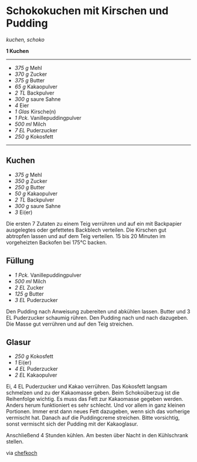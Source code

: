 # Schokokuchen mit Kirschen und Pudding

*kuchen, schoko*

**1 Kuchen**

---

- *375 g* Mehl
- *370 g* Zucker
- *375 g* Butter
- *65 g* Kakaopulver
- *2 TL* Backpulver
- *300 g* saure Sahne
- *4*  Eier
- *1 Glas* Kirsche(n)
- *1 Pck.* Vanillepuddingpulver
- *500 ml* Milch
- *7 EL* Puderzucker
- *250 g* Kokosfett

---

## Kuchen

- *375 g* Mehl
- *350 g* Zucker
- *250 g* Butter
- *50 g* Kakaopulver
- *2 TL* Backpulver
- *300 g* saure Sahne
- *3*  Ei(er)

Die ersten 7 Zutaten zu einem Teig verrühren und auf ein mit Backpapier ausgelegtes oder gefettetes Backblech verteilen. Die Kirschen gut abtropfen lassen und auf dem Teig verteilen. 
15 bis 20 Minuten im vorgeheizten Backofen bei 175°C backen. 

## Füllung

- *1 Pck.* Vanillepuddingpulver
- *500 ml* Milch
- *2 EL* Zucker
- *125 g* Butter
- *3 EL* Puderzucker

Den Pudding nach Anweisung zubereiten und abkühlen lassen. Butter und 3 EL Puderzucker schaumig rühren. Den Pudding nach und nach dazugeben. Die Masse gut verrühren und auf den Teig streichen. 

## Glasur

- *250 g* Kokosfett
- *1*  Ei(er)
- *4 EL* Puderzucker
- *2 EL* Kakaopulver

Ei, 4 EL Puderzucker und Kakao verrühren. Das Kokosfett langsam schmelzen und zu der Kakaomasse geben. Beim Schokoüberzug ist die Reihenfolge wichtig. Es muss das Fett zur Kakaomasse gegeben werden. Anders herum funktioniert es sehr schlecht. Und vor allem in ganz kleinen Portionen. Immer erst dann neues Fett dazugeben, wenn sich das vorherige vermischt hat. Danach auf die Puddingcreme streichen. Bitte vorsichtig, sonst vermischt sich der Pudding mit der Kakaoglasur. 

Anschließend 4 Stunden kühlen. Am besten über Nacht in den Kühlschrank stellen.

via [chefkoch](https://www.chefkoch.de/rezepte/1557471263156124/Schokoladenkuchen-mit-Kirschen-und-Pudding.html)
